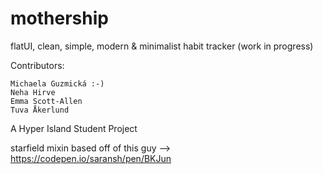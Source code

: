 # mothership

flatUI, clean, simple, modern &amp; minimalist habit tracker (work in progress)

Contributors:

    Michaela Guzmická :-)
    Neha Hirve
    Emma Scott-Allen
    Tuva Åkerlund

A Hyper Island Student Project

starfield mixin based off of this guy -->
https://codepen.io/saransh/pen/BKJun
